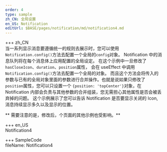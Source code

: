 ```yaml
---
order: 4
type: sample
zh_CN: 全局设置
en_US: Notification
editUrl: $BASE/pages/notification/md/notification4.md
---
```


+++ zh_CN  
当一系列显示消息要遵循统一的规则去展示时，您可以使用<Code>Notification.config()</Code>方法去配置一个全局的<Code>config</Code>对象。
Notification 中的消息队列将在每个消息体上应用配置的全局设定。
在这个示例中一旦修改了<Code>hasCloseIcon</Code>、<Code>duration</Code>、<Code>position</Code>属性，
会在 useEffect 中调用<Code>Notification.config()</Code>方法去配置一个全局的对象。
而且这个方法会将传入的参数与已有的全局对象里面的参数进行合并操作。也就是说如果只修改了<Code>position</Code>属性，您可以只设置一个
<Code>{position: 'topCenter'}</Code>对象，在 Notification 内部会负责与其他参数的合并组装，您无需担心其他属性是否会被丢弃掉的问题。
这个示例展示了您可以告诉 Notification 是否要显示关闭的 Icon, 消息持续显示多久以及显示的位置。

** 需要注意的是，修改后，个页面的其他示例也受影响。**

+++ en_US  
Notification4

+++ SampleCode  
fileName: Notification4
